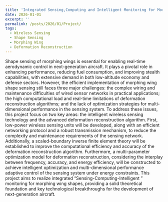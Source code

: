 ```yaml
---
title: 'Integrated Sensing,Computing and Intelligent Monitoring for MorphingWing Shapes'
date: 2026-01-01 
excerpt: ''
permalink: /posts/2026/01/Project/
tags:
  - Wireless Sensing
  - Shape Sensing
  - Morphing Wing
  - Deformation Reconstruction
---
```


Shape sensing of morphing wings is essential for enabling real-time aerodynamic
control in next-generation aircraft. It plays a pivotal role in enhancing
performance, reducing fuel consumption, and improving stealth capabilities, with
extensive demand in both low-altitude economy and defense sectors. However, the
efficient implementation of morphing wing shape sensing still faces three major
challenges: the complex wiring and maintenance difficulties of wired sensor
networks in practical applications; the high computational load and real-time
limitations of deformation reconstruction algorithms; and the lack of optimization
strategies for multi-dimensional performance in the sensing system. To address
these issues, this project focus on two key areas: the intelligent wireless
sensing technology and the advanced deformation reconstruction algorithm. First,
low-power wireless sensing units will be developed, along with an efficient
networking protocol and a robust transmission mechanism, to reduce the complexity
and maintenance requirements of the sensing network. Additionally, a
scaled-boundary inverse finite element theory will be established to improve the
computational efficiency and accuracy of the deformation reconstruction algorithm.
Furthermore, a multi-parameter optimization model for deformation reconstruction,
considering the interplay between frequency, accuracy, and energy efficiency, will
be constructed to achieve intelligent optimization and multi-dimensional
performance adaptive control of the sensing system under energy constraints. This
project aims to realize integrated “Sensing-Computing-Intelligent ” monitoring
for morphing wing shapes, providing a solid theoretical foundation and key
technological breakthroughs for the development of next-generation aircraft.

<!-- *Founded by [NSFC](https://www.nsfc.gov.cn/), From 2026 to 2028* -->